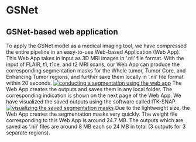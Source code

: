 # GSNet

## GSNet-based web application
To apply the GSNet model as a medical imaging tool, we have compressed the entire pipeline in an easy-to-use Web-based Application (Web App). This Web App takes in input as 3D MRI images in ‘.nii’ file format. With the input of FLAIR, t1, t1ce, and t2 MRI scans, our Web App can produce the corresponding segmentation masks for the Whole tumor, Tumor Core, and Enhancing Tumor regions, and further save them locally in ‘.nii’ file format within 20 seconds.
[![conducting a segmentation using the web app](https://img.youtube.com/vi/5vl5Yezn6C0/maxresdefault.jpg)](https://www.youtube.com/watch?v=5vl5Yezn6C0)
The Web App creates the outputs and saves them in any local folder. The corresponding indication is shown on the next page of the Web App. We have visualized the saved outputs using the software called ITK-SNAP.
[![visualizing the saved segmentation masks](https://img.youtube.com/vi/U09Ur23ldjM/maxresdefault.jpg)](https://www.youtube.com/watch?v=U09Ur23ldjM)
Due to the lightweight size, the Web App creates the segmentation masks very quickly. The weight file corresponding to this Web App is around 24.7 MB. The outputs which are saved as ‘.nii’ files are around 8 MB each so 24 MB in total (3 outputs for 3 separate regions).
